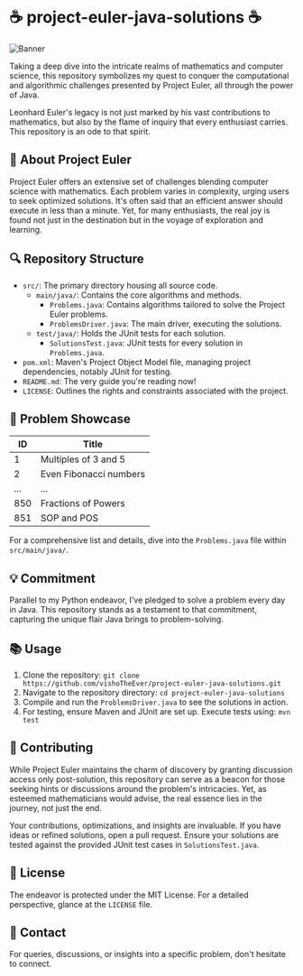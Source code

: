 # ☕ project-euler-java-solutions ☕

![Banner](https://raw.githubusercontent.com/verloka/Project-Euler/master/march/logo.jpg)

Taking a deep dive into the intricate realms of mathematics and computer science, this repository symbolizes my quest to conquer the computational and algorithmic challenges presented by Project Euler, all through the power of Java.

Leonhard Euler's legacy is not just marked by his vast contributions to mathematics, but also by the flame of inquiry that every enthusiast carries. This repository is an ode to that spirit.

## 📘 About Project Euler

Project Euler offers an extensive set of challenges blending computer science with mathematics. Each problem varies in complexity, urging users to seek optimized solutions. It's often said that an efficient answer should execute in less than a minute. Yet, for many enthusiasts, the real joy is found not just in the destination but in the voyage of exploration and learning.

## 🔍 Repository Structure

- `src/`: The primary directory housing all source code.
  - `main/java/`: Contains the core algorithms and methods.
    - `Problems.java`: Contains algorithms tailored to solve the Project Euler problems.
    - `ProblemsDriver.java`: The main driver, executing the solutions.
  - `test/java/`: Holds the JUnit tests for each solution.
    - `SolutionsTest.java`: JUnit tests for every solution in `Problems.java`.
- `pom.xml`: Maven's Project Object Model file, managing project dependencies, notably JUnit for testing.
- `README.md`: The very guide you're reading now!
- `LICENSE`: Outlines the rights and constraints associated with the project.

## 🧮 Problem Showcase

| ID | Title |
|----|-------|
| 1  | Multiples of 3 and 5 |
| 2  | Even Fibonacci numbers |
| ...| ... |
| 850| Fractions of Powers |
| 851| SOP and POS |

For a comprehensive list and details, dive into the `Problems.java` file within `src/main/java/`.

## 💡 Commitment

Parallel to my Python endeavor, I've pledged to solve a problem every day in Java. This repository stands as a testament to that commitment, capturing the unique flair Java brings to problem-solving.

## 📚 Usage

1. Clone the repository: `git clone https://github.com/vishoTheEver/project-euler-java-solutions.git`
2. Navigate to the repository directory: `cd project-euler-java-solutions`
3. Compile and run the `ProblemsDriver.java` to see the solutions in action.
4. For testing, ensure Maven and JUnit are set up. Execute tests using: `mvn test`

## 🤝 Contributing

While Project Euler maintains the charm of discovery by granting discussion access only post-solution, this repository can serve as a beacon for those seeking hints or discussions around the problem's intricacies. Yet, as esteemed mathematicians would advise, the real essence lies in the journey, not just the end.

Your contributions, optimizations, and insights are invaluable. If you have ideas or refined solutions, open a pull request. Ensure your solutions are tested against the provided JUnit test cases in `SolutionsTest.java`.

## 📘 License

The endeavor is protected under the MIT License. For a detailed perspective, glance at the `LICENSE` file.

## 💌 Contact

For queries, discussions, or insights into a specific problem, don't hesitate to connect.
